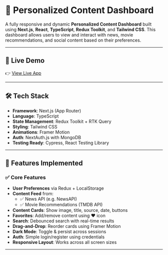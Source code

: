 # 📰 Personalized Content Dashboard

A fully responsive and dynamic **Personalized Content Dashboard** built using **Next.js**, **React**, **TypeScript**, **Redux Toolkit**, and **Tailwind CSS**. This dashboard allows users to view and interact with news, movie recommendations, and social content based on their preferences.

---

## 🚀 Live Demo

👉 [View Live App](https://personalized-dashboard-am1s.vercel.app/)


---

## 🛠 Tech Stack

- **Framework**: Next.js (App Router)
- **Language**: TypeScript
- **State Management**: Redux Toolkit + RTK Query
- **Styling**: Tailwind CSS
- **Animations**: Framer Motion
- **Auth**: NextAuth.js with MongoDB
- **Testing Ready**: Cypress, React Testing Library

---

## 🔐 Features Implemented

### ✅ Core Features

- **User Preferences** via Redux + LocalStorage
- **Content Feed** from:
  - ✅ News API (e.g. NewsAPI)
  - ✅ Movie Recommendations (TMDB API)
- **Content Cards**: Show image, title, source, date, buttons
- **Favorites**: Add/remove content using ❤️ icon
- **Search**: Debounced search with real-time results
- **Drag-and-Drop**: Reorder cards using Framer Motion
- **Dark Mode**: Toggle & persist across sessions
- **Auth**: Simple login/register using credentials
- **Responsive Layout**: Works across all screen sizes

---


